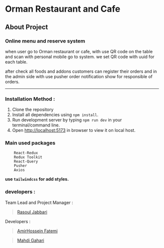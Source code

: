# **Orman** Restaurant and Cafe

## About Project

### Online menu and reserve system

when user go to Orman restaurant or cafe, with use QR code on the table and scan with personal mobile go to system.
we set QR code with uuid for each table.

after check all foods and addons customers can register their orders and in the admin side with use pusher order notification show for responsible of orders.

----------

### Installation Method : 


1. Clone the repository
2. Install all dependencies using `npm install`.
3. Run development server by typing `npm run dev` in your terminal/command line.
4. Open [http://localhost:5173](http://localhost:5173)
in browser to view it on local host.


### Main used packages
````
    React-Redux
    Redux Toolkit
    React-Query
    Pusher
    Axios
````


**use `tailwindcss` for add styles.**

### developers :

Team Lead and Project Manager : 

>[Rasoul Jabbari](https://github.com/rasouljabbari) 

Developers : 

>[AmirHossein Fatemi](https://github.com/AH11FA)

>[Mahdi Gahari](https://github.com/MG77-IR)
